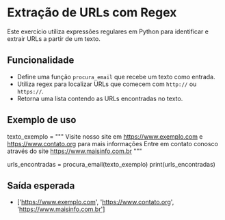 # Extração de URLs com Regex

Este exercício utiliza expressões regulares em Python para identificar e extrair URLs a partir de um texto.

## Funcionalidade

- Define uma função `procura_email` que recebe um texto como entrada.
- Utiliza regex para localizar URLs que comecem com `http://` ou `https://`.
- Retorna uma lista contendo as URLs encontradas no texto.

## Exemplo de uso

texto_exemplo = """
    Visite nosso site em https://www.exemplo.com e
    https://www.contato.org para mais informações
    Entre em contato conosco através do site
    https://www.maisinfo.com.br
"""

urls_encontradas = procura_email(texto_exemplo)
print(urls_encontradas)

## Saída esperada

- ['https://www.exemplo.com', 'https://www.contato.org', 'https://www.maisinfo.com.br']
